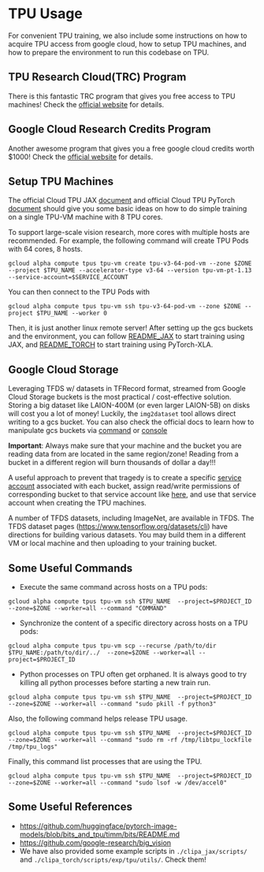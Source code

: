 # TPU Usage
For convenient TPU training, we also include some instructions on how to acquire TPU access from google cloud, how to setup TPU machines, and how to prepare the environment to run this codebase on TPU.

## TPU Research Cloud(TRC) Program
There is this fantastic TRC program that gives you free access to TPU machines!
Check the [official website](https://sites.research.google/trc/about/) for details.

## Google Cloud Research Credits Program
Another awesome program that gives you a free google cloud credits worth $1000!
Check the [official website](https://edu.google.com/programs/credits/research/?modal_active=none) for details.

## Setup TPU Machines
The official Cloud TPU JAX [document](https://cloud.google.com/tpu/docs/run-calculation-jax) 
and official Cloud TPU PyTorch [document](https://cloud.google.com/tpu/docs/run-calculation-pytorch#pjrt)
should give you some basic ideas on how to do simple training on a single TPU-VM machine with 8 TPU cores.

To support large-scale vision research, more cores with multiple hosts are recommended.
For example, the following command will create TPU Pods with 64 cores, 8 hosts.
```
gcloud alpha compute tpus tpu-vm create tpu-v3-64-pod-vm --zone $ZONE --project $TPU_NAME --accelerator-type v3-64 --version tpu-vm-pt-1.13 --service-account=$SERVICE_ACCOUNT
```

You can then connect to the TPU Pods with
```
gcloud alpha compute tpus tpu-vm ssh tpu-v3-64-pod-vm --zone $ZONE --project $TPU_NAME --worker 0
```

Then, it is just another linux remote server! 
After setting up the gcs buckets and the environment, 
you can follow [README_JAX](clipa_jax/README.MD) to start training using JAX,
and [README_TORCH](clipa_torch/README.md) to start training using PyTorch-XLA.

## Google Cloud Storage
Leveraging TFDS w/ datasets in TFRecord format, streamed from Google Cloud Storage buckets is the most practical / cost-effective solution.
Storing a big dataset like LAION-400M (or even larger LAION-5B) on disks will cost you a lot of money!
Luckily, the `img2dataset` tool allows direct writing to a gcs bucket. 
You can also check the official docs to learn how to manipulate gcs buckets 
via [command](https://cloud.google.com/storage/docs/discover-object-storage-gsutil) or [console](https://cloud.google.com/storage/docs/discover-object-storage-console)

**Important**: Always make sure that your machine and the bucket you are reading data from are located in the same region/zone! 
Reading from a bucket in a different region will burn thousands of dollar a day!!!

A useful approach to prevent that tragedy is to create a specific [service account](https://cloud.google.com/iam/docs/service-accounts-create)
associated with each bucket, 
assign read/write permissions of corresponding bucket to that service account like [here](https://docs.cloudera.com/HDPDocuments/HDP2/HDP-2.6.5/bk_cloud-data-access/content/edit-bucket-permissions.html), 
and use that service account when creating the TPU machines.

A number of TFDS datasets, including ImageNet, are available in TFDS. 
The TFDS dataset pages (https://www.tensorflow.org/datasets/cli) have directions for building various datasets.
You may build them in a different VM or local machine and then uploading to your training bucket.


## Some Useful Commands
- Execute the same command across hosts on a TPU pods: 
```
gcloud alpha compute tpus tpu-vm ssh $TPU_NAME  --project=$PROJECT_ID --zone=$ZONE --worker=all --command "COMMAND"
```
- Synchronize the content of a specific directory across hosts on a TPU pods:
```
gcloud alpha compute tpus tpu-vm scp --recurse /path/to/dir  $TPU_NAME:/path/to/dir/../  --zone=$ZONE --worker=all --project=$PROJECT_ID
```
- Python processes on TPU often get orphaned. It is always good to try killing all python processes before starting a new train run.
```
gcloud alpha compute tpus tpu-vm ssh $TPU_NAME  --project=$PROJECT_ID --zone=$ZONE --worker=all --command "sudo pkill -f python3"
```
Also, the following command helps release TPU usage.
```
gcloud alpha compute tpus tpu-vm ssh $TPU_NAME  --project=$PROJECT_ID --zone=$ZONE --worker=all --command "sudo rm -rf /tmp/libtpu_lockfile /tmp/tpu_logs"
```
Finally, this command list processes that are using the TPU.
```
gcloud alpha compute tpus tpu-vm ssh $TPU_NAME  --project=$PROJECT_ID --zone=$ZONE --worker=all --command "sudo lsof -w /dev/accel0"
```

## Some Useful References
- https://github.com/huggingface/pytorch-image-models/blob/bits_and_tpu/timm/bits/README.md
- https://github.com/google-research/big_vision
- We have also provided some example scripts in `./clipa_jax/scripts/` and `./clipa_torch/scripts/exp/tpu/utils/`.  Check them!